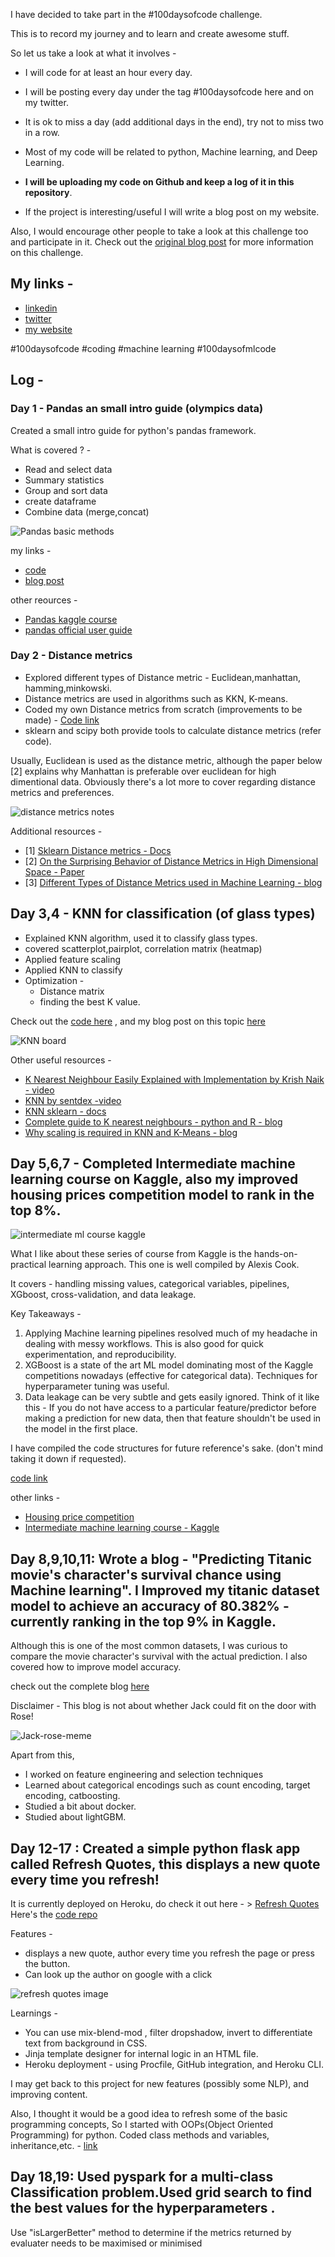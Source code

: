 I have decided to take part in the #100daysofcode challenge.

This is to record my journey and to learn and create awesome stuff.

So let us take a look at what it involves - 

- I will code for at least an hour every day.

- I will be posting every day under the tag #100daysofcode here and on my twitter.

- It is ok to miss a day (add additional days in the end), try not to miss two in a row.

- Most of my code will be related to python, Machine learning, and Deep Learning.

- **I will be uploading my code on Github and keep a log of it in this repository**. 

- If the project is interesting/useful I will write a blog post on my website.


Also, I would encourage other people to take a look at this challenge too and participate in it.
Check out the [original blog post](https://www.freecodecamp.org/news/join-the-100daysofcode-556ddb4579e4/) for more information on this challenge.

## My links - 

- [linkedin](https://www.linkedin.com/in/nagarajbhat12/)
- [twitter](https://twitter.com/nagarajbhat92)
- [my website](https://www.nagarajbhat.com)

#100daysofcode #coding #machine learning #100daysofmlcode


## Log -

### Day 1 - Pandas an small intro guide (olympics data)

Created a small intro guide for python's pandas framework. 

What is covered ? - 
- Read and select data
- Summary statistics
- Group and sort data
- create dataframe
- Combine data (merge,concat)

![Pandas basic methods](https://github.com/nagarajbhat/100DaysOfCode/blob/master/Pandas/pandas_basic_methods.png)

my links -
- [code](https://github.com/nagarajbhat/100DaysOfCode/blob/master/Pandas/pandas_intro_guide_olympics_data.ipynb)
- [blog post](https://www.nagarajbhat.com/post/picture-pandas-little-guide/)

other reources -
- [Pandas kaggle course](https://www.kaggle.com/learn/pandas)
- [pandas official user guide](https://pandas.pydata.org/docs/user_guide/index.html)


### Day 2 - Distance metrics 

- Explored different types of Distance metric - Euclidean,manhattan, hamming,minkowski.
- Distance metrics are used in algorithms such as KKN, K-means.
- Coded my own Distance metrics from scratch (improvements to be made) - [Code link](https://github.com/nagarajbhat/100DaysOfCode/blob/master/Algorithms_from_scratch/distance_metrics_from_scratch.ipynb)
- sklearn and scipy both provide tools to calculate distance metrics (refer code).

Usually, Euclidean is used as the distance metric, although the paper below [2] explains why Manhattan is preferable over euclidean for high dimentional data.
Obviously there's a lot more to cover regarding distance metrics and preferences.

![distance metrics notes](https://github.com/nagarajbhat/100DaysOfCode/blob/master/Algorithms_from_scratch/distance_metrics_notes.jpg)

Additional resources - 
- [1] [Sklearn Distance metrics - Docs](https://scikit-learn.org/stable/modules/generated/sklearn.neighbors.DistanceMetric.html)
- [2] [On the Surprising Behavior of Distance Metrics
in High Dimensional Space - Paper](https://bib.dbvis.de/uploadedFiles/155.pdf)
- [3] [Different Types of Distance Metrics used in Machine Learning - blog](https://medium.com/@kunal_gohrani/different-types-of-distance-metrics-used-in-machine-learning-e9928c5e26c7)

## Day 3,4 - KNN for classification (of glass types)

- Explained KNN algorithm, used it to classify glass types.
- covered scatterplot,pairplot, correlation matrix (heatmap)
- Applied feature scaling
- Applied KNN to classify
- Optimization -
  - Distance matrix
  - finding the best K value.

Check out the [code here](https://github.com/nagarajbhat/100DaysOfCode/blob/master/classification/KNN_for_classification_of_glass_types.ipynb) , and my blog post on this topic [here](https://www.nagarajbhat.com/post/knn-for-classification/)

![KNN board](https://github.com/nagarajbhat/100DaysOfCode/blob/master/classification/KNN_board.PNG)

Other useful resources - 
- [K Nearest Neighbour Easily Explained with Implementation by Krish Naik - video](https://www.youtube.com/watch?v=wTF6vzS9fy4)
- [KNN by sentdex -video](https://www.youtube.com/watch?v=1i0zu9jHN6U)
- [KNN sklearn - docs ](https://scikit-learn.org/stable/modules/generated/sklearn.neighbors.KNeighborsClassifier.html)
- [Complete guide to K nearest neighbours - python and R - blog](https://kevinzakka.github.io/2016/07/13/k-nearest-neighbor/)
- [Why scaling is required in KNN and K-Means - blog](https://medium.com/analytics-vidhya/why-is-scaling-required-in-knn-and-k-means-8129e4d88ed7)

## Day 5,6,7 - Completed Intermediate machine learning course on Kaggle, also my improved housing prices competition model to rank in the top 8%.

![intermediate ml course kaggle](https://github.com/nagarajbhat/100DaysOfCode/blob/master/Courses/certificates/Nagaraj%20bhat%20-%20Intermediate%20Machine%20Learning.png)

What I like about these series of course from Kaggle is the hands-on-practical learning approach. 
This one is well compiled by Alexis Cook.

It covers - handling missing values, categorical variables, pipelines, XGboost, cross-validation, and data leakage.

Key Takeaways - 

1. Applying Machine learning pipelines resolved much of my headache in dealing with messy workflows. This is also good for quick experimentation, and reproducibility.
2. XGBoost is a state of the art ML model dominating most of the Kaggle competitions nowadays (effective for categorical data). Techniques for hyperparameter tuning was useful.
3. Data leakage can be very subtle and gets easily ignored. Think of it like this - If you do not have access to a particular feature/predictor before making a prediction for new data, then that feature shouldn't be used in the model in the first place.

I have compiled the code structures for future reference's sake. (don't mind taking it down if requested).

[code link](https://github.com/nagarajbhat/100DaysOfCode/blob/master/Courses/Intermediate_ML_kaggle.ipynb)

other links - 
- [Housing price competition](https://www.kaggle.com/c/home-data-for-ml-course)
- [Intermediate machine learning course - Kaggle](https://www.kaggle.com/learn/intermediate-machine-learning)

## Day 8,9,10,11: Wrote a blog - "Predicting Titanic movie's character's survival chance using Machine learning". I Improved my titanic dataset model to achieve an accuracy of 80.382%  - currently ranking in the top 9% in Kaggle.

Although this is one of the most common datasets, I was curious to compare the movie character's survival with the actual prediction. I also covered how to improve model accuracy. 

check out the complete blog [here](https://www.nagarajbhat.com/post/predicting-titanic-survival/)

Disclaimer - This blog is not about whether Jack could fit on the door with Rose!

![Jack-rose-meme](https://www.nagarajbhat.com/post/predicting-titanic-survival/featured.jpg)

Apart from this, 
- I worked on feature engineering and selection techniques
- Learned about categorical encodings such as count encoding, target encoding, catboosting.
- Studied a bit about docker.
- Studied about lightGBM.

## Day 12-17 : Created a simple python flask app called Refresh Quotes, this displays a new quote every time you refresh!

It is currently deployed on Heroku, do check it out here - > [Refresh Quotes](https://refreshquotes.herokuapp.com/)  
Here's the [code repo](https://github.com/nagarajbhat/refreshquotes)

Features - 
- displays a new quote, author every time you refresh the page or press the button.
- Can look up the author on google with a click

![refresh quotes image](https://github.com/nagarajbhat/100DaysOfCode/blob/master/images/refreshquotes_desktop.PNG)

Learnings - 
- You can use mix-blend-mod , filter dropshadow, invert to differentiate text from background in CSS.
- Jinja template designer for internal logic in an HTML file. 
- Heroku deployment - using Procfile, GitHub integration, and Heroku CLI.

I may get back to this project for new features (possibly some NLP), and improving content.

Also, I thought it would be a good idea to refresh some of the basic programming concepts, So I started with OOPs(Object Oriented Programming) for python. Coded class methods and variables, inheritance,etc. - [link](https://github.com/nagarajbhat/100DaysOfCode/blob/master/Algorithms_DataStructures/OOPS_concepts.py)

## Day 18,19: Used pyspark for a multi-class Classification problem.Used grid search to find the best values for the hyperparameters .

Use "isLargerBetter" method to determine if the metrics returned by evaluater needs to be maximised or minimised
